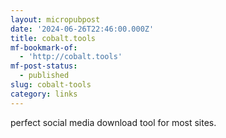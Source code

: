 ```yaml
---
layout: micropubpost
date: '2024-06-26T22:46:00.000Z'
title: cobalt.tools
mf-bookmark-of:
  - 'http://cobalt.tools'
mf-post-status:
  - published
slug: cobalt-tools
category: links
---
```

perfect social media download tool for most sites. 
